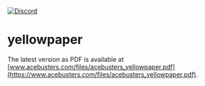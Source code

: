 [![Discord](https://img.shields.io/discord/102860784329052160.svg)](https://discordapp.com/invite/7PesDTZ)

# yellowpaper

The latest version as PDF is available at 
[www.acebusters.com/files/acebusters_yellowpaper.pdf](https://www.acebusters.com/files/acebusters_yellowpaper.pdf).

